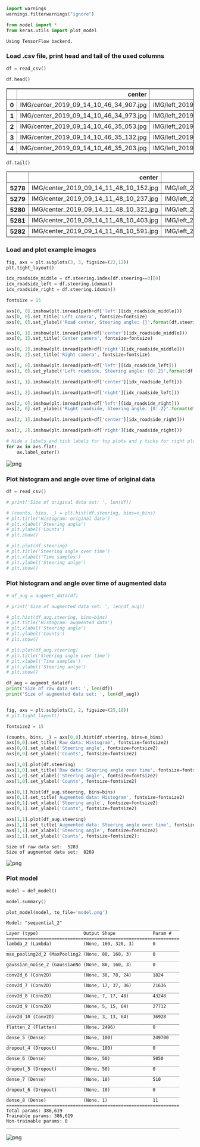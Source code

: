 ```python
import warnings
warnings.filterwarnings("ignore")

from model import *
from keras.utils import plot_model
```

    Using TensorFlow backend.


### Load .csv file, print head and tail of the used columns


```python
df = read_csv()
```


```python
df.head()
```




<div>
<style scoped>
    .dataframe tbody tr th:only-of-type {
        vertical-align: middle;
    }

    .dataframe tbody tr th {
        vertical-align: top;
    }

    .dataframe thead th {
        text-align: right;
    }
</style>
<table border="1" class="dataframe">
  <thead>
    <tr style="text-align: right;">
      <th></th>
      <th>center</th>
      <th>left</th>
      <th>right</th>
      <th>steering</th>
    </tr>
  </thead>
  <tbody>
    <tr>
      <th>0</th>
      <td>IMG/center_2019_09_14_10_46_34_907.jpg</td>
      <td>IMG/left_2019_09_14_10_46_34_907.jpg</td>
      <td>IMG/right_2019_09_14_10_46_34_907.jpg</td>
      <td>-0.141177</td>
    </tr>
    <tr>
      <th>1</th>
      <td>IMG/center_2019_09_14_10_46_34_973.jpg</td>
      <td>IMG/left_2019_09_14_10_46_34_973.jpg</td>
      <td>IMG/right_2019_09_14_10_46_34_973.jpg</td>
      <td>-0.141177</td>
    </tr>
    <tr>
      <th>2</th>
      <td>IMG/center_2019_09_14_10_46_35_053.jpg</td>
      <td>IMG/left_2019_09_14_10_46_35_053.jpg</td>
      <td>IMG/right_2019_09_14_10_46_35_053.jpg</td>
      <td>-0.141177</td>
    </tr>
    <tr>
      <th>3</th>
      <td>IMG/center_2019_09_14_10_46_35_132.jpg</td>
      <td>IMG/left_2019_09_14_10_46_35_132.jpg</td>
      <td>IMG/right_2019_09_14_10_46_35_132.jpg</td>
      <td>-0.123529</td>
    </tr>
    <tr>
      <th>4</th>
      <td>IMG/center_2019_09_14_10_46_35_203.jpg</td>
      <td>IMG/left_2019_09_14_10_46_35_203.jpg</td>
      <td>IMG/right_2019_09_14_10_46_35_203.jpg</td>
      <td>-0.123529</td>
    </tr>
  </tbody>
</table>
</div>




```python
df.tail()
```




<div>
<style scoped>
    .dataframe tbody tr th:only-of-type {
        vertical-align: middle;
    }

    .dataframe tbody tr th {
        vertical-align: top;
    }

    .dataframe thead th {
        text-align: right;
    }
</style>
<table border="1" class="dataframe">
  <thead>
    <tr style="text-align: right;">
      <th></th>
      <th>center</th>
      <th>left</th>
      <th>right</th>
      <th>steering</th>
    </tr>
  </thead>
  <tbody>
    <tr>
      <th>5278</th>
      <td>IMG/center_2019_09_14_11_48_10_152.jpg</td>
      <td>IMG/left_2019_09_14_11_48_10_152.jpg</td>
      <td>IMG/right_2019_09_14_11_48_10_152.jpg</td>
      <td>0.029412</td>
    </tr>
    <tr>
      <th>5279</th>
      <td>IMG/center_2019_09_14_11_48_10_237.jpg</td>
      <td>IMG/left_2019_09_14_11_48_10_237.jpg</td>
      <td>IMG/right_2019_09_14_11_48_10_237.jpg</td>
      <td>0.035294</td>
    </tr>
    <tr>
      <th>5280</th>
      <td>IMG/center_2019_09_14_11_48_10_321.jpg</td>
      <td>IMG/left_2019_09_14_11_48_10_321.jpg</td>
      <td>IMG/right_2019_09_14_11_48_10_321.jpg</td>
      <td>0.035294</td>
    </tr>
    <tr>
      <th>5281</th>
      <td>IMG/center_2019_09_14_11_48_10_403.jpg</td>
      <td>IMG/left_2019_09_14_11_48_10_403.jpg</td>
      <td>IMG/right_2019_09_14_11_48_10_403.jpg</td>
      <td>0.000000</td>
    </tr>
    <tr>
      <th>5282</th>
      <td>IMG/center_2019_09_14_11_48_10_591.jpg</td>
      <td>IMG/left_2019_09_14_11_48_10_591.jpg</td>
      <td>IMG/right_2019_09_14_11_48_10_591.jpg</td>
      <td>0.000000</td>
    </tr>
  </tbody>
</table>
</div>



### Load and plot example images


```python
fig, axs = plt.subplots(3, 3, figsize=(22,12))
plt.tight_layout()

idx_roadside_middle = df.steering.index[df.steering==0][0]
idx_roadside_left = df.steering.idxmax()
idx_roadside_right = df.steering.idxmin()

fontsize = 15

axs[0, 0].imshow(plt.imread(path+df['left'][idx_roadside_middle]))
axs[0, 0].set_title('Left camera', fontsize=fontsize)
axs[0, 0].set_ylabel('Road center, Steering angle: {}'.format(df.steering.iloc[idx_roadside_middle]), fontsize=fontsize)

axs[0, 1].imshow(plt.imread(path+df['center'][idx_roadside_middle]))
axs[0, 1].set_title('Center camera', fontsize=fontsize)

axs[0, 2].imshow(plt.imread(path+df['right'][idx_roadside_middle]))
axs[0, 2].set_title('Right camera', fontsize=fontsize)

axs[1, 0].imshow(plt.imread(path+df['left'][idx_roadside_left]))
axs[1, 0].set_ylabel('Left roadside, Steering angle: {0:.2}'.format(df.steering.iloc[idx_roadside_left]), fontsize=fontsize)

axs[1, 1].imshow(plt.imread(path+df['center'][idx_roadside_left]))

axs[1, 2].imshow(plt.imread(path+df['right'][idx_roadside_left]))

axs[2, 0].imshow(plt.imread(path+df['left'][idx_roadside_right]))
axs[2, 0].set_ylabel('Right roadside, Steering angle: {0:.2}'.format(df.steering.iloc[idx_roadside_right]), fontsize=fontsize)

axs[2, 1].imshow(plt.imread(path+df['center'][idx_roadside_right]))

axs[2, 2].imshow(plt.imread(path+df['right'][idx_roadside_right]))

# Hide x labels and tick labels for top plots and y ticks for right plots.
for ax in axs.flat:
    ax.label_outer()
```


![png](output_6_0.png)


### Plot histogram and angle over time of original data


```python
df = read_csv()

# print('Size of original data set: ', len(df))

# (counts, bins, _) = plt.hist(df.steering, bins=n_bins)
# plt.title('Histogram: original data')
# plt.xlabel('Steering angle')
# plt.ylabel('Counts')
# plt.show()

# plt.plot(df.steering)
# plt.title('Steering angle over time')
# plt.xlabel('Time samples')
# plt.ylabel('Steering anlge')
# plt.show()

```

### Plot histogram and angle over time of augmented data


```python
# df_aug = augment_data(df)

# print('Size of augmented data set: ', len(df_aug))

# plt.hist(df_aug.steering, bins=bins)
# plt.title('Histogram: augmented data')
# plt.xlabel('Steering angle')
# plt.ylabel('Counts')
# plt.show()

# plt.plot(df_aug.steering)
# plt.title('Steering angle over time')
# plt.xlabel('Time samples')
# plt.ylabel('Steering anlge')
# plt.show()
```


```python
df_aug = augment_data(df)
print('Size of raw data set: ', len(df))
print('Size of augmented data set: ', len(df_aug))


fig, axs = plt.subplots(2, 2, figsize=(25,18))
# plt.tight_layout()

fontsize2 = 15

(counts, bins, _) = axs[0,0].hist(df.steering, bins=n_bins)
axs[0,0].set_title('Raw data: Histogram', fontsize=fontsize2)
axs[0,0].set_xlabel('Steering angle', fontsize=fontsize2)
axs[0,0].set_ylabel('Counts', fontsize=fontsize2)

axs[1,0].plot(df.steering)
axs[1,0].set_title('Raw data: Steering angle over time', fontsize=fontsize2)
axs[1,0].set_xlabel('Steering angle', fontsize=fontsize2)
axs[1,0].set_ylabel('Counts', fontsize=fontsize2)

axs[0,1].hist(df_aug.steering, bins=bins)
axs[0,1].set_title('Augmented data: Histogram', fontsize=fontsize2)
axs[0,1].set_xlabel('Steering angle', fontsize=fontsize2)
axs[0,1].set_ylabel('Counts', fontsize=fontsize2)

axs[1,1].plot(df_aug.steering)
axs[1,1].set_title('Augmented data: Steering angle over time', fontsize=fontsize2)
axs[1,1].set_xlabel('Steering angle', fontsize=fontsize2)
axs[1,1].set_ylabel('Counts', fontsize=fontsize2);
```

    Size of raw data set:  5283
    Size of augmented data set:  8269



![png](output_11_1.png)


### Plot model


```python
model = def_model()

model.summary()

plot_model(model, to_file='model.png')
```

    Model: "sequential_2"
    _________________________________________________________________
    Layer (type)                 Output Shape              Param #   
    =================================================================
    lambda_2 (Lambda)            (None, 160, 320, 3)       0         
    _________________________________________________________________
    max_pooling2d_2 (MaxPooling2 (None, 80, 160, 3)        0         
    _________________________________________________________________
    gaussian_noise_2 (GaussianNo (None, 80, 160, 3)        0         
    _________________________________________________________________
    conv2d_6 (Conv2D)            (None, 38, 78, 24)        1824      
    _________________________________________________________________
    conv2d_7 (Conv2D)            (None, 17, 37, 36)        21636     
    _________________________________________________________________
    conv2d_8 (Conv2D)            (None, 7, 17, 48)         43248     
    _________________________________________________________________
    conv2d_9 (Conv2D)            (None, 5, 15, 64)         27712     
    _________________________________________________________________
    conv2d_10 (Conv2D)           (None, 3, 13, 64)         36928     
    _________________________________________________________________
    flatten_2 (Flatten)          (None, 2496)              0         
    _________________________________________________________________
    dense_5 (Dense)              (None, 100)               249700    
    _________________________________________________________________
    dropout_4 (Dropout)          (None, 100)               0         
    _________________________________________________________________
    dense_6 (Dense)              (None, 50)                5050      
    _________________________________________________________________
    dropout_5 (Dropout)          (None, 50)                0         
    _________________________________________________________________
    dense_7 (Dense)              (None, 10)                510       
    _________________________________________________________________
    dropout_6 (Dropout)          (None, 10)                0         
    _________________________________________________________________
    dense_8 (Dense)              (None, 1)                 11        
    =================================================================
    Total params: 386,619
    Trainable params: 386,619
    Non-trainable params: 0
    _________________________________________________________________





![png](output_13_1.png)




```python

```
